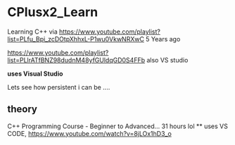 # CPlusx2_Learn
 Learning C++ 
 via https://www.youtube.com/playlist?list=PLfu_Bpi_zcDOtpXhhxL-P1wu0VkwNRXwC 5 Years ago 

https://www.youtube.com/playlist?list=PLlrATfBNZ98dudnM48yfGUldqGD0S4FFb also VS studio
 
**uses Visual Studio**

Lets see how persistent i can be ....

## theory
C++ Programming Course - Beginner to Advanced... 31 hours lol
** uses VS CODE, 
https://www.youtube.com/watch?v=8jLOx1hD3_o 
